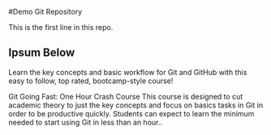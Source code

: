 #Demo Git Repository

This is the first line in this repo.

## Ipsum Below

Learn the key concepts and basic workflow for Git and GitHub with this easy to follow, top rated, bootcamp-style course!

Git Going Fast: One Hour Crash Course
This course is designed to cut academic theory to just the key concepts and focus on basics tasks in Git in order to be productive quickly. Students can expect to learn the minimum needed to start using Git in less than an hour..